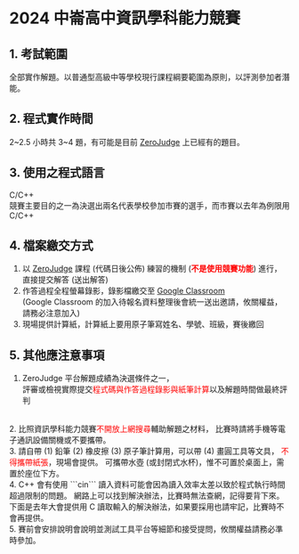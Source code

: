 # 2024 中崙高中資訊學科能力競賽

## 1. 考試範圍

全部實作解題。以普通型高級中等學校現行課程綱要範圍為原則，以評測參加者潛能。

## 2. 程式實作時間

2~2.5 小時共 3~4 題，有可能是目前 [ZeroJudge](https://zerojudge.tw) 上已經有的題目。

## 3. 使用之程式語言

C/C++  
競賽主要目的之一為決選出兩名代表學校參加市賽的選手，而市賽以去年為例限用 C/C++

## 4. 檔案繳交方式

1. 以 [ZeroJudge](https://zerojudge.tw) 課程 (代碼日後公佈) 練習的機制 (<b><span style="color:red">不是使用競賽功能</span></b>) 進行，  
直接提交解答 (送出解答)  
1. 作答過程全程螢幕錄影，錄影檔繳交至 [Google Classroom](https://edu.google.com/intl/ALL_tw/workspace-for-education/classroom/)  
(Google Classroom 的加入待報名資料整理後會統一送出邀請，攸關權益，請務必注意加入)
2. 現場提供計算紙，計算紙上要用原子筆寫姓名、學號、班級，賽後繳回

## 5. 其他應注意事項

1. ZeroJudge 平台解題成績為決選條件之一，  
   評審或檢視實際提交<span style="color:red">程式碼與作答過程錄影與紙筆計算</span>以及解題時間做最終評判
<br>
2. 比照資訊學科能力競賽<span style="color:red">不開放上網搜尋</span>輔助解題之材料，  
   比賽時請將手機等電子通訊設備關機或不要攜帶。
<br>
3. 請自帶 (1) 鉛筆 (2) 橡皮擦 (3) 原子筆計算用，可以帶 (4) 畫圓工具等文具，  
   <span style="color:red">不得攜帶紙張</span>，現場會提供。
   可攜帶水壺 (或封閉式水杯)，惟不可置於桌面上，需置於座位下方。
<br>
4. C++ 會有使用 ```cin``` 讀入資料可能會因為讀入效率太差以致於程式執行時間超過限制的問題。
   網路上可以找到解決辦法，比賽時無法查網，記得要背下來。
   下面是去年大會提供用 C 讀取輸入的解決辦法，如果要採用也請牢記，比賽時不會再提供。
<br>
5. 賽前會安排說明會說明並測試工具平台等細節和接受提問，攸關權益請務必準時參加。
